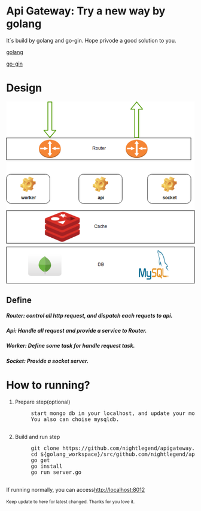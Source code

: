 # Api Gateway: Try a new way by golang

It`s build by golang and go-gin. Hope privode a good solution to you.<br>

<a href="https://golang.org/">golang</a>

<a href="https://gin-gonic.github.io/gin/">go-gin</a>

<h1>Design</h1>

![Gopher image](doc/structure.jpg)

<h2>Define</h2>

<h5>Router: control all http request, and dispatch each requets to  api.
<h5>Api: Handle all request and provide a service to Router.
<h5>Worker: Define some task for handle request task.
<h5>Socket: Provide a socket server.

<h1>How to running?</h1>

1. Prepare step(optional)

    <pre>
        start mongo db in your localhost, and update your mongodb info in /conf/app.conf.yml.
        You also can choise mysqldb.
    </pre>

2. Build and run step

    <pre>
        git clone https://github.com/nightlegend/apigateway.git ${golang_workspace}/src/github.com/nightlegend/
        cd ${golang_workspace}/src/github.com/nightlegend/apigateway
        go get
        go install
        go run server.go
    </pre>

If running normally, you can access<a href="http://localhost:8012">http://localhost:8012</a>

<small>Keep update to here for latest changed. Thanks for you love it.</small>

